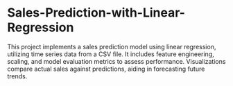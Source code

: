 # Sales-Prediction-with-Linear-Regression
This project implements a sales prediction model using linear regression, utilizing time series data from a CSV file. It includes feature engineering, scaling, and model evaluation metrics to assess performance. Visualizations compare actual sales against predictions, aiding in forecasting future trends.
